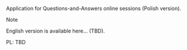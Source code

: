 Application for Questions-and-Answers online sessions (Polish version).

> [!NOTE]
> English version is available here... (TBD).

PL:
TBD
